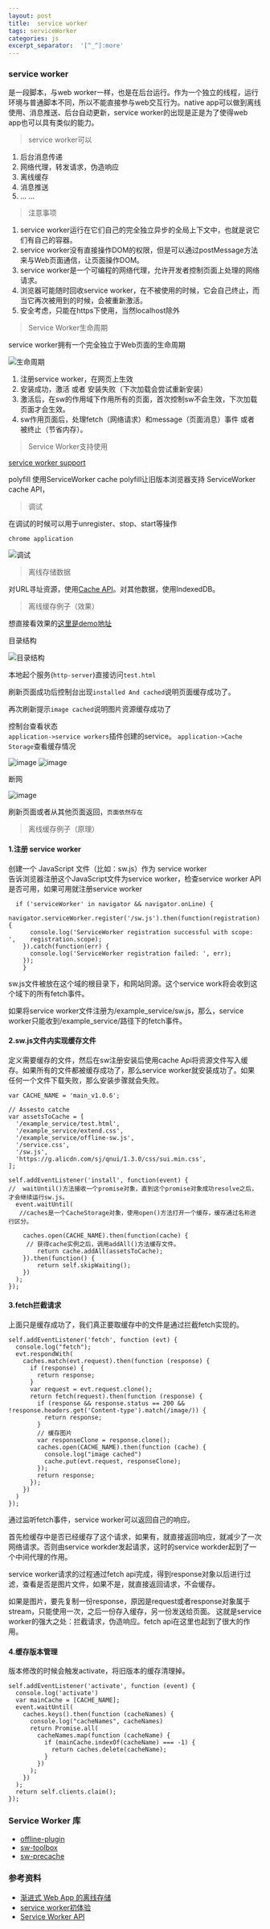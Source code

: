 ```yaml
---
layout: post
title:  service worker
tags: serviceWorker
categories: js
excerpt_separator:  '[^_^]:more'
---
```


### service worker

是一段脚本，与web worker一样，也是在后台运行。作为一个独立的线程，运行环境与普通脚本不同，所以不能直接参与web交互行为。native app可以做到离线使用、消息推送、后台自动更新，service worker的出现是正是为了使得web app也可以具有类似的能力。  

> service worker可以

1. 后台消息传递 
2. 网络代理，转发请求，伪造响应
3. 离线缓存
4. 消息推送
5.  … …   

[^_^]:more

> 注意事项

1. service worker运行在它们自己的完全独立异步的全局上下文中，也就是说它们有自己的容器。
2. service worker没有直接操作DOM的权限，但是可以通过postMessage方法来与Web页面通信，让页面操作DOM。
3. service worker是一个可编程的网络代理，允许开发者控制页面上处理的网络请求。
4. 浏览器可能随时回收service worker，在不被使用的时候，它会自己终止，而当它再次被用到的时候，会被重新激活。
5. 安全考虑，只能在https下使用，当然localhost除外

> Service Worker生命周期


service worker拥有一个完全独立于Web页面的生命周期  

![生命周期](https://img.alicdn.com/imgextra/i3/1641711921/O1CN01jq0pGc1Q3rLp3O2e3_!!1641711921.png)  

1. 注册service worker，在网页上生效
2. 安装成功，激活 或者 安装失败（下次加载会尝试重新安装）
3. 激活后，在sw的作用域下作用所有的页面，首次控制sw不会生效，下次加载页面才会生效。
4. sw作用页面后，处理fetch（网络请求）和message（页面消息）事件 或者 被终止（节省内存）。

> Service Worker支持使用

[service worker support](https://jakearchibald.github.io/isserviceworkerready/)  

polyfill
使用ServiceWorker cache polyfill让旧版本浏览器支持 ServiceWorker cache API，

> 调试

在调试的时候可以用于unregister、stop、start等操作

`chrome application`

![调试](https://img.alicdn.com/imgextra/i2/1641711921/O1CN016pbLnY1Q3rLrFNwGc_!!1641711921.png)

> 离线存储数据

对URL寻址资源，使用[Cache API](https://davidwalsh.name/cache)。对其他数据，使用IndexedDB。

> 离线缓存例子（效果）

想直接看效果的[这里是demo地址](https://github.com/fengye12/service-worker)

目录结构

![目录结构](https://img.alicdn.com/imgextra/i3/1641711921/O1CN01OL5wOt1Q3rLsSSS72_!!1641711921.png)

本地起个服务(`http-server`)直接访问`test.html`


刷新页面成功后控制台出现`installed And cached`说明页面缓存成功了。

再次刷新提示`image cached`说明图片资源缓存成功了

控制台查看状态  
`application->service workers`插件创建的service。  `application->Cache Storage`查看缓存情况

![image](https://img.alicdn.com/imgextra/i1/1641711921/O1CN01IyOdMk1Q3rLp72Ly2_!!1641711921.png)
![image](https://img.alicdn.com/imgextra/i2/1641711921/O1CN01pzGKWO1Q3rLsSgLJB_!!1641711921.png)  

断网  

![image](https://img.alicdn.com/imgextra/i3/1641711921/O1CN01AOpgRy1Q3rLr25zlG_!!1641711921.png)


刷新页面或者从其他页面返回，`页面依然存在`

> 离线缓存例子（原理）

#### 1.注册 service worker  
创建一个 JavaScript 文件（比如：sw.js）作为 service worker  
告诉浏览器注册这个JavaScript文件为service worker，检查service worker API是否可用，如果可用就注册service worker  

```
  if ('serviceWorker' in navigator && navigator.onLine) {
    navigator.serviceWorker.register('/sw.js').then(function(registration) {
      console.log('ServiceWorker registration successful with scope: ',    registration.scope);
    }).catch(function(err) {
      console.log('ServiceWorker registration failed: ', err);
    });
    }
```
sw.js文件被放在这个域的根目录下，和网站同源。这个service work将会收到这个域下的所有fetch事件。 

如果将service worker文件注册为/example_service/sw.js，那么，service worker只能收到/example_service/路径下的fetch事件。 

#### 2.sw.js文件内实现缓存文件  

定义需要缓存的文件，然后在sw注册安装后使用cache Api将资源文件写入缓存。如果所有的文件都被缓存成功了，那么service worker就安装成功了。如果任何一个文件下载失败，那么安装步骤就会失败。


```
var CACHE_NAME = 'main_v1.0.6';

// Assesto catche
var assetsToCache = [
  '/example_service/test.html',
  '/example_service/extend.css',
  '/example_service/offline-sw.js',
  '/service.css',
  '/sw.js',
  'https://g.alicdn.com/sj/qnui/1.3.0/css/sui.min.css',
];

self.addEventListener('install', function(event) {
//  waitUntil()方法接收一个promise对象，直到这个promise对象成功resolve之后，才会继续运行sw.js。
  event.waitUntil(
   //caches是一个CacheStorage对象，使用open()方法打开一个缓存，缓存通过名称进行区分。

    caches.open(CACHE_NAME).then(function(cache) {
     // 获得cache实例之后，调用addAll()方法缓存文件。
        return cache.addAll(assetsToCache);
    }).then(function() {
        return self.skipWaiting();
    })
  );
});
```

#### 3.fetch拦截请求

上面只是缓存成功了，我们真正要取缓存中的文件是通过拦截fetch实现的。

```
self.addEventListener('fetch', function (evt) {
  console.log("fetch");
  evt.respondWith(
    caches.match(evt.request).then(function (response) {
      if (response) {
        return response;
      }
      var request = evt.request.clone();
      return fetch(request).then(function (response) {
        if (response && response.status == 200 && !response.headers.get('Content-type').match(/image/)) {
          return response;
        }
        // 缓存图片
        var responseClone = response.clone();
        caches.open(CACHE_NAME).then(function (cache) {
          console.log("image cached")
          cache.put(evt.request, responseClone);
        });
        return response;
      });
    })
  )
});
```

通过监听fetch事件，service worker可以返回自己的响应。  

首先检缓存中是否已经缓存了这个请求，如果有，就直接返回响应，就减少了一次网络请求。否则由service workder发起请求，这时的service workder起到了一个中间代理的作用。

service worker请求的过程通过fetch api完成，得到response对象以后进行过滤，查看是否是图片文件，如果不是，就直接返回请求，不会缓存。


如果是图片，要先复制一份response，原因是request或者response对象属于stream，只能使用一次，之后一份存入缓存，另一份发送给页面。
这就是service worker的强大之处：拦截请求，伪造响应。fetch api在这里也起到了很大的作用。


#### 4.缓存版本管理

版本修改的时候会触发activate，将旧版本的缓存清理掉。

```
self.addEventListener('activate', function (event) {
  console.log('activate')
  var mainCache = [CACHE_NAME];
  event.waitUntil(
    caches.keys().then(function (cacheNames) {
      console.log("cacheNames", cacheNames)
      return Promise.all(
        cacheNames.map(function (cacheName) {
          if (mainCache.indexOf(cacheName) === -1) {
            return caches.delete(cacheName);
          }
        })
      );
    })
  );
  return self.clients.claim();
});
```



### Service Worker 库
- [offline-plugin](https://github.com/NekR/offline-plugin)  
- [sw-toolbox](https://github.com/GoogleChromeLabs/sw-toolbox)  
- [sw-precache](https://github.com/GoogleChromeLabs/sw-precache) 

### 参考资料

- [渐进式 Web App 的离线存储](https://segmentfault.com/a/1190000006640450)
- [service worker初体验](http://www.alloyteam.com/2016/01/9274/)
- [Service Worker API](https://developer.mozilla.org/zh-CN/docs/Web/API/Service_Worker_API)
